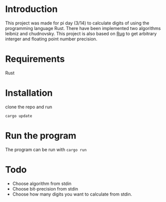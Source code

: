 # Introduction

This project was made for pi day (3/14) to calculate digits of using the programming language Rust. There have been implemented two algorithms leibniz and chudnovsky. This project is also based on [Rug](https://docs.rs/rug/1.7.0/rug/) to get arbitrary interger and floating point number precision.

# Requirements

Rust

# Installation

clone the repo and run

```
cargo update
```

# Run the program

The program can be run with `cargo run`

# Todo

* Choose algorithm from stdin
* Choose bit-precision from stdin
* Choose how many digits you want to calculate from stdin.

